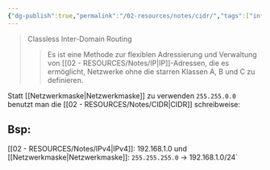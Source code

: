 ```yaml
---
{"dg-publish":true,"permalink":"/02-resources/notes/cidr/","tags":["informatik/netzwerk/ip/ipv4"],"noteIcon":"","updated":"2025-10-29T12:59:04.475+01:00"}
---
```


> Classless Inter-Domain Routing
>>Es ist eine Methode zur flexiblen Adressierung und Verwaltung von [[02 - RESOURCES/Notes/IP\|IP]]-Adressen, die es ermöglicht, Netzwerke ohne die starren Klassen A, B und C zu definieren.

Statt [[Netzwerkmaske\|Netzwerkmaske]] zu verwenden `255.255.0.0` benutzt man die [[02 - RESOURCES/Notes/CIDR\|CIDR]] schreibweise:

## Bsp:
[[02 - RESOURCES/Notes/IPv4\|IPv4]]: 192.168.1.0 und [[Netzwerkmaske\|Netzwerkmaske]]: `255.255.255.0` -> 192.168.1.0/24`
